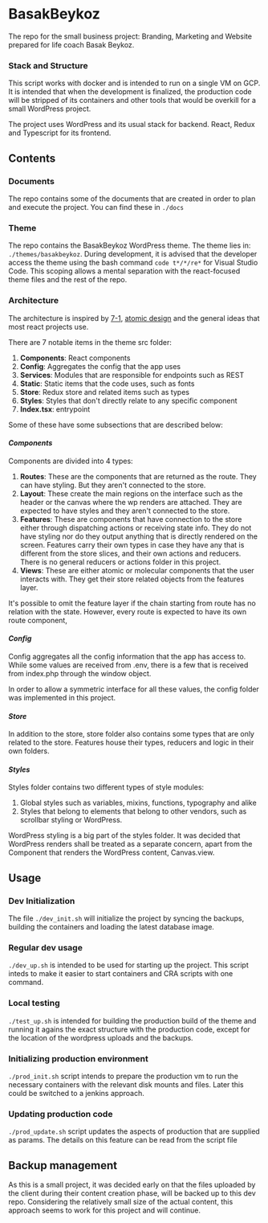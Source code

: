 # BasakBeykoz

The repo for the small business project: Branding, Marketing and Website
prepared for life coach Basak Beykoz.

### Stack and Structure

This script works with docker and is intended to run on a single VM on GCP. It
is intended that when the development is finalized, the production code will be
stripped of its containers and other tools that would be overkill for a small
WordPress project.

The project uses WordPress and its usual stack for backend. React, Redux and
Typescript for its frontend.

## Contents

### Documents

The repo contains some of the documents that are created in order to plan and
execute the project. You can find these in `./docs`

### Theme

The repo contains the BasakBeykoz WordPress theme. The theme lies in:
`./themes/basakbeykoz`. During development, it is advised that the developer
access the theme using the bash command `code t*/*/re*` for Visual Studio Code.
This scoping allows a mental separation with the react-focused theme files and
the rest of the repo.

### Architecture

The architecture is inspired by [7-1](https://sass-guidelin.es/#architecture),
[atomic design](https://bradfrost.com/blog/post/atomic-web-design/) and the
general ideas that most react projects use.

There are 7 notable items in the theme src folder:

1. **Components**: React components
2. **Config**: Aggregates the config that the app uses
3. **Services**: Modules that are responsible for endpoints such as REST
4. **Static**: Static items that the code uses, such as fonts
5. **Store**: Redux store and related items such as types
6. **Styles**: Styles that don't directly relate to any specific component
7. **Index.tsx**: entrypoint

Some of these have some subsections that are described below:

#### _Components_

Components are divided into 4 types:

1. **Routes**: These are the components that are returned as the route. They can
   have styling. But they aren't connected to the store.
2. **Layout**: These create the main regions on the interface such as the header
   or the canvas where the wp renders are attached. They are expected to have
   styles and they aren't connected to the store.
3. **Features**: These are components that have connection to the store either
   through dispatching actions or receiving state info. They do not have styling
   nor do they output anything that is directly rendered on the screen. Features
   carry their own types in case they have any that is different from the store
   slices, and their own actions and reducers. There is no general reducers or
   actions folder in this project.
4. **Views**: These are either atomic or molecular components that the user
   interacts with. They get their store related objects from the features layer.

It's possible to omit the feature layer if the chain starting from route has no
relation with the state. However, every route is expected to have its own route
component,

#### _Config_

Config aggregates all the config information that the app has access to. While
some values are received from .env, there is a few that is received from
index.php through the window object.

In order to allow a symmetric interface for all these values, the config folder
was implemented in this project.

#### _Store_

In addition to the store, store folder also contains some types that are only
related to the store. Features house their types, reducers and logic in their
own folders.

#### _Styles_

Styles folder contains two different types of style modules:

1. Global styles such as variables, mixins, functions, typography and alike
2. Styles that belong to elements that belong to other vendors, such as
   scrollbar styling or WordPress.

WordPress styling is a big part of the styles folder. It was decided that
WordPress renders shall be treated as a separate concern, apart from the
Component that renders the WordPress content, Canvas.view.

## Usage

### Dev Initialization

The file `./dev_init.sh` will initialize the project by syncing the backups,
building the containers and loading the latest database image.

### Regular dev usage

`./dev_up.sh` is intended to be used for starting up the project. This script
inteds to make it easier to start containers and CRA scripts with one command.

### Local testing

`./test_up.sh` is intended for building the production build of the theme and
running it agains the exact structure with the production code, except for the
location of the wordpress uploads and the backups.

### Initializing production environment

`./prod_init.sh` script intends to prepare the production vm to run the
necessary containers with the relevant disk mounts and files. Later this could
be switched to a jenkins approach.

### Updating production code

`./prod_update.sh` script updates the aspects of production that are supplied as
params. The details on this feature can be read from the script file

## Backup management

As this is a small project, it was decided early on that the files uploaded by
the client during their content creation phase, will be backed up to this dev
repo. Considering the relatively small size of the actual content, this approach
seems to work for this project and will continue.
